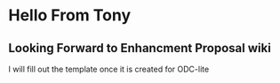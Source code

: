 # Hello From Tony

## Looking Forward to Enhancment Proposal wiki

I will fill out the template once it is created for ODC-lite
